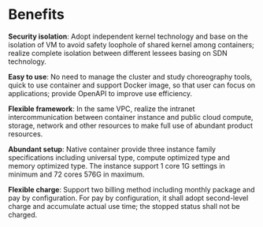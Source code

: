 #  Benefits

**Security isolation**: Adopt independent kernel technology and base on the isolation of VM to avoid safety loophole of shared kernel among containers; realize complete isolation between different lessees basing on SDN technology.

**Easy to use**: No need to manage the cluster and study choreography tools, quick to use container and support Docker image, so that user can focus on applications; provide OpenAPI to improve use efficiency.

**Flexible framework**: In the same VPC, realize the intranet intercommunication between container instance and public cloud compute, storage, network and other resources to make full use of abundant product resources.

**Abundant setup**: Native container provide three instance family specifications including universal type, compute optimized type and memory optimized type. The instance support 1 core 1G settings in minimum and 72 cores 576G in maximum.

**Flexible charge**: Support two billing method including monthly package and pay by configuration. For pay by configuration, it shall adopt second-level charge and accumulate actual use time; the stopped status shall not be charged.

